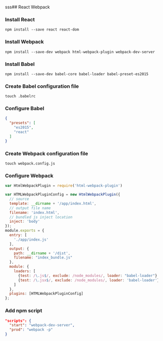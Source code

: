 sss## React Webpack

### Install React

```
npm install --save react react-dom
```

### Install Webpack

```
npm install --save-dev webpack html-webpack-plugin webpack-dev-server
```

### Install Babel

```
npm install --save-dev babel-core babel-loader babel-preset-es2015
```

### Create Babel configuration file

```
touch .babelrc
```

### Configure Babel

```json
{
  "presets": [
    "es2015",
    "react"
  ]
}
```

### Create Webpack configuration file

```
touch webpack.config.js
```

### Configure Webpack

```js
var HtmlWebpackPlugin = require('html-webpack-plugin')

var HTMLWebpackPluginConfig = new HtmlWebpackPlugin({
  // source
  template: __dirname + '/app/index.html',
  // output file name
  filename: 'index.html',
  // bundled js inject location
  inject: 'body'
});
module.exports = {
  entry: [
    './app/index.js'
  ],
  output: {
    path: __dirname + '/dist',
    filename: "index_bundle.js"
  },
  module: {
    loaders: [
      {test: /\.js$/, exclude: /node_modules/, loader: "babel-loader"},
      {test: /\.jsx$/, exclude: /node_modules/, loader: 'babel-loader'}
    ]
  },
  plugins: [HTMLWebpackPluginConfig]
};
```

### Add npm script

```json
"scripts": {
  "start": "webpack-dev-server",
  "prod": "webpack -p"
}
```
